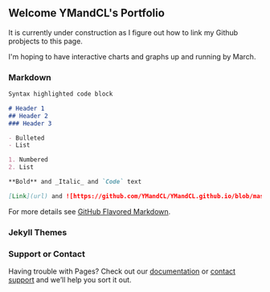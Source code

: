 ## Welcome YMandCL's Portfolio

It is currently under construction as I figure out how to link my Github probjects to this page.

I'm hoping to have interactive charts and graphs up and running by March.


### Markdown

```markdown
Syntax highlighted code block

# Header 1
## Header 2
### Header 3

- Bulleted
- List

1. Numbered
2. List

**Bold** and _Italic_ and `Code` text

[Link](url) and ![https://github.com/YMandCL/YMandCL.github.io/blob/master/Finding%20the%20Algorithms.PNG](https://github.com/YMandCL/YMandCL.github.io/blob/master/Finding%20the%20Algorithms.PNG)
```

For more details see [GitHub Flavored Markdown](https://guides.github.com/features/mastering-markdown/).

### Jekyll Themes


### Support or Contact

Having trouble with Pages? Check out our [documentation](https://help.github.com/categories/github-pages-basics/) or [contact support](https://github.com/contact) and we’ll help you sort it out.
